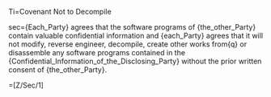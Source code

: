 Ti=Covenant Not to Decompile

sec={Each_Party} agrees that the software programs of {the_other_Party} contain valuable confidential information and {each_Party} agrees that it will not modify, reverse engineer, decompile, create other works from{q} or disassemble any software programs contained in the {Confidential_Information_of_the_Disclosing_Party} without the prior written consent of {the_other_Party}.

=[Z/Sec/1]